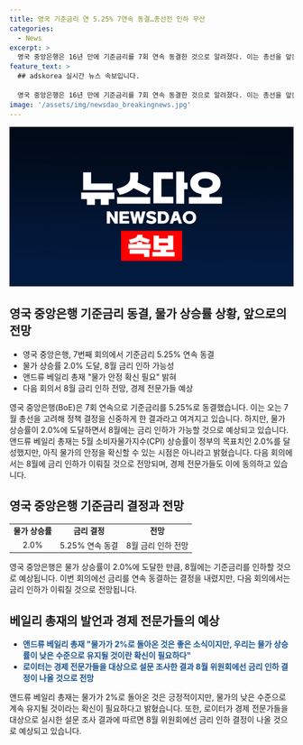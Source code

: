 ```yaml
---
title: 영국 기준금리 연 5.25% 7연속 동결…총선전 인하 무산
categories:
  - News
excerpt: >
  영국 중앙은행은 16년 만에 기준금리를 7회 연속 동결한 것으로 알려졌다. 이는 총선을 앞둔 상황에서 신중한 판단으로 풀이되고 있다. 그러나 5월 CPI가 정부 목표치를 달성한 만큼 '8월 금리 인하설'이 강해지고 있다. 영준은행 회의에서는 7명이 금리 동결안에 찬성했으며, 앤드류 베일리 총재는 물가 상승률이 2%로 돌아온 것은 긍정적이지만 너무 이르다고 밝혔다. 다음 회의는 8월에 예정되어 있으며, 경제 전문가들은 금리 인하 결정이 나올 것으로 전망하고 있다.
feature_text: >
  ## adskorea 실시간 뉴스 속보입니다.

  영국 중앙은행은 16년 만에 기준금리를 7회 연속 동결한 것으로 알려졌다. 이는 총선을 앞둔 상황에서 신중한 판단으로 풀이되고 있다. 그러나 5월 CPI가 정부 목표치를 달성한 만큼 '8월 금리 인하설'이 강해지고 있다. 영준은행 회의에서는 7명이 금리 동결안에 찬성했으며, 앤드류 베일리 총재는 물가 상승률이 2%로 돌아온 것은 긍정적이지만 너무 이르다고 밝혔다. 다음 회의는 8월에 예정되어 있으며, 경제 전문가들은 금리 인하 결정이 나올 것으로 전망하고 있다.
image: '/assets/img/newsdao_breakingnews.jpg'
---
```


<p><img src="/assets/img/newsdao_breakingnews.jpg" alt="adskorea 속보" /></p>

<h2 data-ke-size="size26">영국 중앙은행 기준금리 동결, 물가 상승률 상황, 앞으로의 전망</h2>

<ul>
    <li>영국 중앙은행, 7번째 회의에서 기준금리 5.25% 연속 동결</li>
    <li>물가 상승률 2.0% 도달, 8월 금리 인하 가능성</li>
    <li>앤드류 베일리 총재 "물가 안정 확신 필요" 밝혀</li>
    <li>다음 회의서 8월 금리 인하 전망, 경제 전문가들 예상</li>
</ul>

<p data-ke-size="size16">영국 중앙은행(BoE)은 7회 연속으로 기준금리를 5.25%로 동결했습니다. 이는 오는 7월 총선을 고려해 정책 결정을 신중하게 한 결과라고 여겨지고 있습니다. 하지만, 물가 상승률이 2.0%에 도달하면서 8월에는 금리 인하가 가능할 것으로 예상되고 있습니다. 앤드류 베일리 총재는 5월 소비자물가지수(CPI) 상승률이 정부의 목표치인 2.0%를 달성했지만, 아직 물가의 안정을 확신할 수 있는 시점은 아니라고 밝혔습니다. 다음 회의에서는 8월에 금리 인하가 이뤄질 것으로 전망되며, 경제 전문가들도 이에 동의하고 있습니다.</p>

<h2 data-ke-size="size26">영국 중앙은행 기준금리 결정과 전망</h2>

<table>
    <tr>
        <td style="text-align: center; height: 17px;"><b>물가 상승률</b></td>
        <td style="text-align: center; height: 17px;"><b>금리 결정</b></td>
        <td style="text-align: center; height: 17px;"><b>전망</b></td>
    </tr>
    <tr>
        <td style="text-align: center; height: 17px;">2.0%</td>
        <td style="text-align: center; height: 17px;">5.25% 연속 동결</td>
        <td style="text-align: center; height: 17px;">8월 금리 인하 전망</td>
    </tr>
</table>

<p data-ke-size="size16">영국 중앙은행은 물가 상승률이 2.0%에 도달한 만큼, 8월에는 기준금리를 인하할 것으로 예상됩니다. 이번 회의에선 금리를 연속 동결하는 결정을 내렸지만, 다음 회의에서는 금리 인하가 이뤄질 것으로 전망됩니다.</p>

<h2 data-ke-size="size26">베일리 총재의 발언과 경제 전문가들의 예상</h2>

<ul>
    <li><b><span style="color: #1a5490;">앤드류 베일리 총재 "물가가 2%로 돌아온 것은 좋은 소식이지만, 우리는 물가 상승률이 낮은 수준으로 유지될 것이란 확신이 필요하다"</span></b></li>
    <li><b><span style="color: #1a5490;">로이터는 경제 전문가들을 대상으로 설문 조사한 결과 8월 위원회에선 금리 인하 결정이 나올 것으로 전망</span></b></li>
</ul>

<p data-ke-size="size16">앤드류 베일리 총재는 물가가 2%로 돌아온 것은 긍정적이지만, 물가의 낮은 수준으로 계속 유지될 것이라는 확신이 필요하다고 밝혔습니다. 또한, 로이터가 경제 전문가들을 대상으로 실시한 설문 조사 결과에 따르면 8월 위원회에선 금리 인하 결정이 나올 것으로 예상되고 있습니다.</p>

